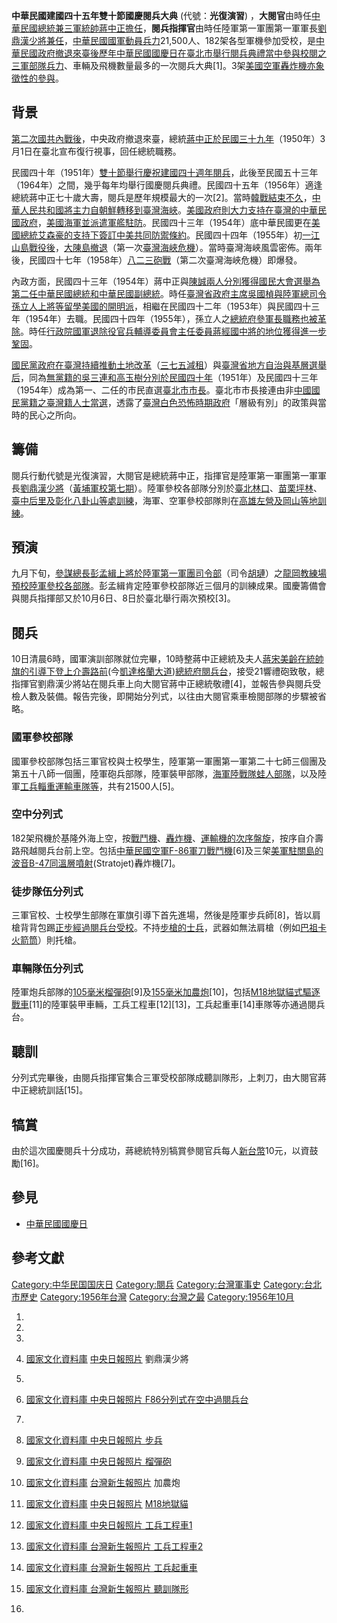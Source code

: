 **中華民國建國四十五年雙十節國慶閱兵大典** (代號：**光復演習**)
，**大閱官**由時任[中華民國總統兼三軍統帥](../Page/中華民國總統.md "wikilink")[蔣中正擔任](../Page/蔣中正.md "wikilink")，**閱兵指揮官**由時任陸軍第一軍團第一軍軍長[劉鼎漢少將兼任](https://zh.wikipedia.org/wiki/劉鼎漢 "wikilink")，[中華民國國軍動員兵力](../Page/中華民國國軍.md "wikilink")21,500人、182架各型軍機參加受校，是[中華民國政府撤退來臺後歷年](../Page/中華民國政府.md "wikilink")[中華民國國慶日在](../Page/國慶日_\(中華民國\).md "wikilink")[臺北市舉行](../Page/臺北市.md "wikilink")[閱兵典禮當中參與校閱之三軍部隊兵力](https://zh.wikipedia.org/wiki/閱兵 "wikilink")、車輛及飛機數量最多的一次閱兵大典\[1\]。3架[美國空軍](https://zh.wikipedia.org/wiki/美國空軍 "wikilink")[轟炸機亦象徵性的參與](https://zh.wikipedia.org/wiki/轟炸機 "wikilink")。

## 背景

[第二次國共內戰後](https://zh.wikipedia.org/wiki/第二次國共內戰 "wikilink")，中央政府撤退來臺，總統[蔣中正於民國三十九年](../Page/蔣中正.md "wikilink")（1950年）3月1日在臺北宣布復行視事，回任總統職務。

民國四十年（1951年）[雙十節舉行慶祝建國四十週年閱兵](https://zh.wikipedia.org/wiki/雙十節 "wikilink")，此後至民國五十三年（1964年）之間，幾乎每年均舉行國慶閱兵典禮。民國四十五年（1956年）適逢總統蔣中正七十歲大壽，閱兵是歷年規模最大的一次\[2\]。當時[韓戰結束不久](https://zh.wikipedia.org/wiki/韓戰 "wikilink")，[中華人民共和國將主力自](https://zh.wikipedia.org/wiki/中華人民共和國 "wikilink")[朝鮮轉移到](https://zh.wikipedia.org/wiki/朝鮮 "wikilink")[臺灣海峽](https://zh.wikipedia.org/wiki/臺灣海峽 "wikilink")。[美國政府則大力支持在臺灣的中華民國政府](https://zh.wikipedia.org/wiki/美國政府 "wikilink")，[美國海軍並派遣軍艦駐防](../Page/美國海軍.md "wikilink")。民國四十三年（1954年）底中華民國更在[美國總統](https://zh.wikipedia.org/wiki/美國總統 "wikilink")[艾森豪的支持下簽訂](https://zh.wikipedia.org/wiki/艾森豪 "wikilink")[中美共同防禦條約](../Page/中美共同防禦條約.md "wikilink")。民國四十四年（1955年）初[一江山島戰役後](https://zh.wikipedia.org/wiki/一江山島戰役 "wikilink")，[大陳島撤退](../Page/大陳島撤退.md "wikilink")（第一次[臺灣海峽危機](../Page/臺灣海峽危機.md "wikilink")）。當時臺灣海峽風雲密佈。兩年後，民國四十七年（1958年）[八二三砲戰](https://zh.wikipedia.org/wiki/八二三砲戰 "wikilink")（第二次臺灣海峽危機）即爆發。

內政方面，民國四十三年（1954年）蔣中正與[陳誠兩人分別獲得](../Page/陳誠.md "wikilink")[國民大會選舉為第二任中華民國總統和](https://zh.wikipedia.org/wiki/國民大會 "wikilink")[中華民國副總統](../Page/中華民國副總統.md "wikilink")。時任[臺灣省政府主席](../Page/臺灣省政府主席.md "wikilink")[吳國楨與](../Page/吳國楨.md "wikilink")[陸軍總司令](../Page/中華民國陸軍司令.md "wikilink")[孫立人上將等留學美國的開明派](../Page/孫立人.md "wikilink")，相繼在民國四十二年（1953年）與民國四十三年（1954年）去職。民國四十四年（1955年），孫立人之[總統府參軍長職務也被革除](https://zh.wikipedia.org/wiki/中華民國總統府參軍長 "wikilink")。時任[行政院國軍退除役官兵輔導委員會主任委員](https://zh.wikipedia.org/wiki/行政院國軍退除役官兵輔導委員會 "wikilink")[蔣經國中將的地位獲得進一步鞏固](../Page/蔣經國.md "wikilink")。

[國民黨政府在臺灣持續推動](https://zh.wikipedia.org/wiki/國民黨政府 "wikilink")[土地改革](../Page/土地改革.md "wikilink")（[三七五減租](https://zh.wikipedia.org/wiki/三七五減租 "wikilink")）與[臺灣省](../Page/臺灣省.md "wikilink")[地方自治與基層選舉后](https://zh.wikipedia.org/wiki/地方自治 "wikilink")，同為[無黨籍的](../Page/無黨籍.md "wikilink")[吳三連和](../Page/吳三連.md "wikilink")[高玉樹分別於民國四十年](../Page/高玉樹.md "wikilink")（1951年）及民國四十三年（1954年）成為第一、二任的市民直選[臺北市市長](../Page/臺北市市長.md "wikilink")。臺北市市長接連由非[中國國民黨籍之](../Page/中國國民黨.md "wikilink")[臺灣籍人士當選](https://zh.wikipedia.org/wiki/臺灣籍 "wikilink")，透露了[臺灣白色恐怖時期政府](../Page/臺灣白色恐怖時期.md "wikilink")「層級有別」的政策與當時的民心之所向。

## 籌備

閱兵行動代號是光復演習，大閱官是總統蔣中正，指揮官是陸軍第一軍團第一軍軍長[劉鼎漢少將](https://zh.wikipedia.org/wiki/劉鼎漢 "wikilink")（[黃埔軍校第七期](https://zh.wikipedia.org/wiki/黃埔軍校 "wikilink")）。陸軍參校各部隊分別於[臺北](https://zh.wikipedia.org/wiki/新北市 "wikilink")[林口](../Page/林口區.md "wikilink")、[苗栗](../Page/苗栗縣.md "wikilink")[坪林](../Page/卓蘭鎮.md "wikilink")、[臺中](../Page/臺中縣.md "wikilink")[后里及](../Page/后里區.md "wikilink")[彰化](https://zh.wikipedia.org/wiki/彰化縣 "wikilink")[八卦山等處訓練](../Page/八卦山_\(彰化縣\).md "wikilink")，海軍、空軍參校部隊則在[高雄](../Page/高雄市.md "wikilink")[左營及](../Page/左營區.md "wikilink")[岡山等地訓練](../Page/岡山區.md "wikilink")。

## 預演

九月下旬，[參謀總長](https://zh.wikipedia.org/wiki/參謀總長 "wikilink")[彭孟緝上將於](../Page/彭孟緝.md "wikilink")[陸軍第一軍團司令部](https://zh.wikipedia.org/wiki/陸軍六軍團 "wikilink")（司令[胡璉](../Page/胡璉.md "wikilink")）之[龍岡教練場預校陸軍參校各部隊](../Page/龍岡.md "wikilink")。彭孟緝肯定陸軍參校部隊近三個月的訓練成果。國慶籌備會與閱兵指揮部又於10月6日、8日於臺北舉行兩次預校\[3\]。

## 閱兵

10日清晨6時，國軍演訓部隊就位完畢，10時整蔣中正總統及夫人[蔣宋美齡在統帥旗的引導下登上介壽路前](https://zh.wikipedia.org/wiki/蔣宋美齡 "wikilink")(今[凱達格蘭大道](../Page/凱達格蘭大道.md "wikilink"))[總統府閱兵台](https://zh.wikipedia.org/wiki/總統府 "wikilink")，接受21響禮砲致敬，總指揮官劉鼎漢少將站在閱兵車上向大閱官蔣中正總統敬禮\[4\]，並報告參與閱兵受檢人數及裝備。報告完後，即開始分列式，以往由大閱官乘車檢閱部隊的步驟被省略。

### 國軍參校部隊

國軍參校部隊包括三軍官校與士校學生，陸軍第一軍團第一軍第二十七師三個團及第五十八師一個團，陸軍砲兵部隊，陸軍裝甲部隊，[海軍陸戰隊](../Page/海軍陸戰隊.md "wikilink")[蛙人部隊](https://zh.wikipedia.org/wiki/蛙人 "wikilink")，以及陸軍[工兵輜重運輸車隊等](https://zh.wikipedia.org/wiki/工兵 "wikilink")，共有21500人\[5\]。

### 空中分列式

182架飛機於基隆外海上空，按[戰鬥機](https://zh.wikipedia.org/wiki/戰鬥機 "wikilink")、[轟炸機](https://zh.wikipedia.org/wiki/轟炸機 "wikilink")、[運輸機的次序盤旋](../Page/運輸機.md "wikilink")，按序自介壽路飛越閱兵台前上空。包括[中華民國空軍](../Page/中華民國空軍.md "wikilink")[F-86軍刀戰鬥機](../Page/F-86軍刀戰鬥機.md "wikilink")\[6\]及三架[美軍駐](https://zh.wikipedia.org/wiki/美軍 "wikilink")[關島的](../Page/關島.md "wikilink")[波音](../Page/波音.md "wikilink")[B-47同溫層噴射](https://zh.wikipedia.org/wiki/B-47 "wikilink")(Stratojet)轟炸機\[7\]。

### 徒步隊伍分列式

三軍官校、士校學生部隊在軍旗引導下首先進場，然後是陸軍步兵師\[8\]，皆以肩槍背背包踢[正步經過閱兵台受校](../Page/正步.md "wikilink")。不持[步槍的士兵](https://zh.wikipedia.org/wiki/步槍 "wikilink")，武器如無法肩槍（例如[巴祖卡火箭筒](../Page/巴祖卡火箭筒.md "wikilink")）則托槍。

### 車輛隊伍分列式

陸軍炮兵部隊的[105毫米榴彈砲](https://zh.wikipedia.org/wiki/M101榴彈砲 "wikilink")\[9\]及[155毫米加農炮](../Page/M59加農炮.md "wikilink")\[10\]，包括[M18地獄貓式驅逐戰車](https://zh.wikipedia.org/wiki/M18地獄貓 "wikilink")\[11\]的陸軍裝甲車輛，工兵工程車\[12\]\[13\]，工兵起重車\[14\]車隊等亦通過閱兵台。

## 聽訓

分列式完畢後，由閱兵指揮官集合三軍受校部隊成聽訓隊形，上刺刀，由大閱官蔣中正總統訓話\[15\]。

## 犒賞

由於這次國慶閱兵十分成功，蔣總統特別犒賞參閱官兵每人[新台幣](https://zh.wikipedia.org/wiki/新台幣 "wikilink")10元，以資鼓勵\[16\]。

## 參見

  - [中華民國國慶日](../Page/國慶日_\(中華民國\).md "wikilink")

## 參考文獻

[Category:中华民国国庆日](https://zh.wikipedia.org/wiki/Category:中华民国国庆日 "wikilink")
[Category:閱兵](https://zh.wikipedia.org/wiki/Category:閱兵 "wikilink")
[Category:台灣軍事史](https://zh.wikipedia.org/wiki/Category:台灣軍事史 "wikilink")
[Category:台北市歷史](https://zh.wikipedia.org/wiki/Category:台北市歷史 "wikilink")
[Category:1956年台灣](https://zh.wikipedia.org/wiki/Category:1956年台灣 "wikilink")
[Category:台灣之最](https://zh.wikipedia.org/wiki/Category:台灣之最 "wikilink")
[Category:1956年10月](https://zh.wikipedia.org/wiki/Category:1956年10月 "wikilink")

1.

2.
3.
4.  [國家文化資料庫](http://nrch.cca.gov.tw/ccahome/search/search_meta.jsp?xml_id=0001556293&dofile=getImage.jsp?d=1309814433758&id=0000901762&filename=cca220001-hp-cdn0063880-0001-i.jpg)
    [中央日報照片](../Page/中央日報.md "wikilink") 劉鼎漢少將

5.
6.  [國家文化資料庫 中央日報照片
    F86分列式在空中過閱兵台](http://nrch.cca.gov.tw/ccahome/search/search_meta.jsp?xml_id=0000805121&dofile=getImage.jsp?d=1309750633485&id=0000839810&filename=cca220001-hp-cdn0097521-0001-i.jpg)

7.
8.  [國家文化資料庫 中央日報照片
    步兵](http://nrch.cca.gov.tw/ccahome/search/search_meta.jsp?xml_id=0000805117&dofile=getImage.jsp?d=1309750631994&id=0000839806&filename=cca220001-hp-cdn0097517-0001-i.jpg)

9.  [國家文化資料庫 中央日報照片
    榴彈砲](http://nrch.cca.gov.tw/ccahome/search/search_meta.jsp?xml_id=0000773278&dofile=getImage.jsp?d=1309804790109&id=0000901764&filename=cca220001-hp-cdn0063882-0001-i.jpg)

10. [國家文化資料庫](http://nrch.cca.gov.tw/ccahome/search/search_meta.jsp?xml_id=0000805123&dofile=getImage.jsp?d=1309750633872&id=0000839812&filename=cca220001-hp-cdn0097523-0001-i.jpg)
    [台灣新生報照片](../Page/台灣新生報.md "wikilink") 加農炮

11. [國家文化資料庫](http://nrch.cca.gov.tw/ccahome/search/search_meta.jsp?xml_id=0000773279&dofile=getImage.jsp?d=1309750631001&id=0000901765&filename=cca220001-hp-cdn0063883-0001-i.jpg)
    [中央日報照片](../Page/中央日報.md "wikilink")
    [M18地獄貓](https://zh.wikipedia.org/wiki/M18地獄貓 "wikilink")

12. [國家文化資料庫 中央日報照片
    工兵工程車1](http://nrch.cca.gov.tw/ccahome/search/search_meta.jsp?xml_id=0000773274&dofile=getImage.jsp?d=1309750629651&id=0000901760&filename=cca220001-hp-cdn0063878-0001-i.jpg)

13. [國家文化資料庫 台灣新生報照片
    工兵工程車2](http://nrch.cca.gov.tw/ccahome/search/search_meta.jsp?xml_id=0000805119&dofile=getImage.jsp?d=1309750632935&id=0000839808&filename=cca220001-hp-cdn0097519-0001-i.jpg)

14. [國家文化資料庫 台灣新生報照片
    工兵起重車](http://nrch.cca.gov.tw/ccahome/search/search_meta.jsp?xml_id=0000805118&dofile=getImage.jsp?d=1309750632377&id=0000839807&filename=cca220001-hp-cdn0097518-0001-i.jpg)

15. [國家文化資料庫 台灣新生報照片
    聽訓隊形](http://nrch.cca.gov.tw/ccahome/search/search_meta.jsp?xml_id=0000805127&dofile=getImage.jsp?d=1309750635112&id=0000839816&filename=cca220001-hp-cdn0097527-0001-i.jpg)

16.